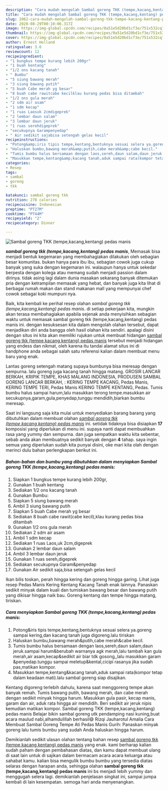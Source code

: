 ```yaml
---
description: "Cara mudah mengolah Sambal goreng TKK (tempe,kacang,kentang) pedas manis yang Bikin Ngiler"
title: "Cara mudah mengolah Sambal goreng TKK (tempe,kacang,kentang) pedas manis yang Bikin Ngiler"
slug: 2062-cara-mudah-mengolah-sambal-goreng-tkk-tempe-kacang-kentang-pedas-manis-yang-bikin-ngiler
date: 2020-08-29T00:10:06.317Z
image: https://img-global.cpcdn.com/recipes/0a51e5d20bd1cf3e/751x532cq70/sambal-goreng-tkk-tempekacangkentang-pedas-manis-foto-resep-utama.jpg
thumbnail: https://img-global.cpcdn.com/recipes/0a51e5d20bd1cf3e/751x532cq70/sambal-goreng-tkk-tempekacangkentang-pedas-manis-foto-resep-utama.jpg
cover: https://img-global.cpcdn.com/recipes/0a51e5d20bd1cf3e/751x532cq70/sambal-goreng-tkk-tempekacangkentang-pedas-manis-foto-resep-utama.jpg
author: Ernest Holland
ratingvalue: 3.6
reviewcount: 12
recipeingredient:
- "1 bungkus tempe kurang lebih 200gr"
- "1 buah kentang"
- "1/2 ons kacang tanah"
- " Bumbu"
- "5 siung bawang merah"
- "3 siung bawang putih"
- "5 buah Cabe merah yg besar"
- "8 buah cabe rawitcabe kecilklau kurang pedas bisa ditambah"
- "1/2 ons gula merah"
- "2 sdm air asam"
- "1 sdm kecap"
- "1 ruas Laosuk 2cmdigeprek"
- "2 lembar daun salam"
- "3 lembar daun jeruk"
- "1 ruas serehdigeprek"
- "secukupnya Garampenyedap"
- " Air sedikit sajabisa setengah gelas kecil"
recipeinstructions:
- "Potong&amp;iris tipis tempe,kentang,bentuknya sesuai selera ya.goreng sampai kering,dan kacang tanah juga digoreng.lalu tiriskan"
- "Haluskan bumbu,bawang merah&amp;putih,cabe merah&amp;cabe kecil."
- "Tumis bumbu halus bersamaan dengan laos,sereh,daun salam,daun jeruk.sampai harum&amp;berubah warnanya agk merah,lalu tambah kan gula merah,air asam,kecap&amp;sedikit air biar tdk gosong,,lalu masukkan garam &amp;penyedap.tunggu sampai meletup&amp;kental,cicipi rasanya jika sudah pas,matikan kompor."
- "Masukkan tempe,kentang&amp;kacang tanah,aduk sampai rata(kompor tetap dalam keadaan mati).lalu sambal goreng siap disajikan."
categories:
- Resep
tags:
- sambal
- goreng
- tkk

katakunci: sambal goreng tkk 
nutrition: 278 calories
recipecuisine: Indonesian
preptime: "PT27M"
cooktime: "PT44M"
recipeyield: "2"
recipecategory: Dinner

---
```



![Sambal goreng TKK (tempe,kacang,kentang) pedas manis](https://img-global.cpcdn.com/recipes/0a51e5d20bd1cf3e/751x532cq70/sambal-goreng-tkk-tempekacangkentang-pedas-manis-foto-resep-utama.jpg)

<b><i>sambal goreng tkk (tempe,kacang,kentang) pedas manis</i></b>, Memasak bisa menjadi bentuk kegemaran yang membahagiakan dilakukan oleh sebagian besar komunitas. bukan hanya para ibu ibu, sebagian cowok juga cukup banyak yang suka dengan kegemaran ini. walaupun hanya untuk sekedar berpesta dengan kolega atau memang sudah menjadi passion dalam dirinya. tidak asing lagi dalam dunia masakan sekarang banyak ditemukan pria dengan ketrampilan memasak yang hebat, dan banyak juga kita lihat di berbagai rumah makan dan stand makanan mall yang mempunyai chef cowok sebagai koki mumpuni nya.

Baik, kita kembali ke perihal resep olahan <i>sambal goreng tkk (tempe,kacang,kentang) pedas manis</i>. di setiap pekerjaan kita, mungkin akan terasa membahagiakan apabila sejenak anda menyisihkan sebagian waktu untuk memasak sambal goreng tkk (tempe,kacang,kentang) pedas manis ini. dengan kesuksesan kita dalam mengolah olahan tersebut, dapat menjadikan diri anda bangga oleh hasil olahan kita sendiri. apalagi disini dengan situs ini kita akan memiliki rujukan untuk membuat hidangan <u>sambal goreng tkk (tempe,kacang,kentang) pedas manis</u> tersebut menjadi hidangan yang endess dan nikmat, oleh karena itu tandai alamat situs ini di handphone anda sebagai salah satu referensi kalian dalam membuat menu baru yang enak.

Lantas goreng setengah matang supaya bumbunya bisa meresap dengan sempurna. lalu goreng juga kacang tanah hingga matang. GROSIR LANCAR BERKAH, KRIPIK TEMPE, KHAS MALANG INDONESIA, PRODUSEN SAMBAL GORENG LANCAR BERKAH, : KERING TEMPE KACANG, Pedas Manis, KERING TEMPE TERI, Pedas Manis KERING TEMPE KENTANG, Pedas. Tumis bumbu halus sampai harum,lalu masukkan terong tempe.masukkan air secukupnya,garam,gula,penyedap,tunggu mendidih,biarkan bumbu meresap.


Saat ini langsung saja kita mulai untuk menyediakan barang barang yang dibutuhkan dalam membuat olahan <u><i>sambal goreng tkk (tempe,kacang,kentang) pedas manis</i></u> ini. setidak tidaknya bisa disiapkan <b>17</b> komposisi yang diperlukan di menu ini. supaya nanti dapat membuahkan rasa yang yummy dan sempurna. dan juga sempatkan waktu kita sebentar, sebab anda akan membuatnya sedikit banyak dengan <b>4</b> tahap. saya ingin semua yang diperlukan sudah kita punyai disini, oke mari kita olah dengan merinci dulu bahan perlengkapan berikut ini.

<!--inarticleads1-->

##### Bahan-bahan dan bumbu yang dibutuhkan dalam menyiapkan Sambal goreng TKK (tempe,kacang,kentang) pedas manis:

1. Siapkan 1 bungkus tempe kurang lebih 200gr,
1. Gunakan 1 buah kentang
1. Sediakan 1/2 ons kacang tanah
1. Gunakan  Bumbu:
1. Siapkan 5 siung bawang merah
1. Ambil 3 siung bawang putih
1. Siapkan 5 buah Cabe merah yg besar
1. Sediakan 8 buah cabe rawit(cabe kecil),klau kurang pedas bisa ditambah
1. Gunakan 1/2 ons gula merah
1. Sediakan 2 sdm air asam
1. Ambil 1 sdm kecap
1. Sediakan 1 ruas Laos,uk 2cm,digeprek
1. Gunakan 2 lembar daun salam
1. Ambil 3 lembar daun jeruk
1. Gunakan 1 ruas sereh,digeprek
1. Sediakan secukupnya Garam&amp;penyedap
1. Gunakan  Air sedikit saja,bisa setengah gelas kecil


Ikan bilis toskan, perah hingga kering dan goreng hingga garing. Lihat juga resep Pedas Manis Kering Kentang Kacang Tanah enak lainnya. Panaskan sedikit minyak dalam kuali dan tumiskan bawang besar dan bawang putih yang dikisar hingga naik bau. Goreng kentang dan tempe hingga matang, tiriskan. 

<!--inarticleads2-->

##### Cara menyiapkan Sambal goreng TKK (tempe,kacang,kentang) pedas manis:

1. Potong&amp;iris tipis tempe,kentang,bentuknya sesuai selera ya.goreng sampai kering,dan kacang tanah juga digoreng.lalu tiriskan
1. Haluskan bumbu,bawang merah&amp;putih,cabe merah&amp;cabe kecil.
1. Tumis bumbu halus bersamaan dengan laos,sereh,daun salam,daun jeruk.sampai harum&amp;berubah warnanya agk merah,lalu tambah kan gula merah,air asam,kecap&amp;sedikit air biar tdk gosong,,lalu masukkan garam &amp;penyedap.tunggu sampai meletup&amp;kental,cicipi rasanya jika sudah pas,matikan kompor.
1. Masukkan tempe,kentang&amp;kacang tanah,aduk sampai rata(kompor tetap dalam keadaan mati).lalu sambal goreng siap disajikan.


Kentang digoreng terlebih dahulu, karena saat menggoreng tempe akan banyak remah. Tumis bawang putih, bawang merah, dan cabe merah dengan sedikit minyak hingga harum. Masukkan gula pasir, kecap manis, garam dan air, aduk rata hingga air mendidih. Beri sedikit air jeruk nipis kemudian matikan kompor. Sambal goreng TKK (tempe,kacang,kentang) pedas manis Belajar bikin sambal goreng utk pendamping nasi kuning,buat acara maulud nabi,alhamdulillah berhasil😄 Rizqi Jauharotul Amalia Cara Membuat Sambal Goreng Tempe Ati Pedas Manis Gurih: Panaskan minyak goreng lalu tumis bumbu yang sudah Anda haluskan hingga harum. 

Demikianlah sedikit ulasan olahan tentang bahan resep <u>sambal goreng tkk (tempe,kacang,kentang) pedas manis</u> yang enak. kami berharap kalian sudah paham dengan pembahasan diatas, dan kamu dapat membuat ulang di saat lain untuk di sajikan dalam bermacam acara acara keluarga atau sahabat kamu. kalian bisa mengulik bumbu bumbu yang tersedia diatas selaras dengan harapan anda, sehingga olahan <b>sambal goreng tkk (tempe,kacang,kentang) pedas manis</b> ini bs menjadi lebih yummy dan menggugah selera lagi. demikianlah penjelasan singkat ini, sampai jumpa kembali di lain kesempatan. semoga hari anda menyenangkan.
